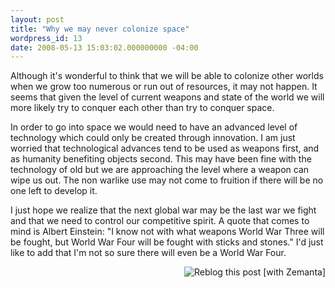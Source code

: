 ```yaml
---
layout: post
title: "Why we may never colonize space"
wordpress_id: 13
date: 2008-05-13 15:03:02.000000000 -04:00
---
```

Although it's wonderful to think that we will be able to colonize other worlds when we grow too numerous or run out of resources, it may not happen. It seems that given the level of current weapons and state of the world we will more likely try to conquer each other than try to conquer space.

In order to go into space we would need to have an advanced level of technology which could only be created through innovation. I am just worried that technological advances tend to be used as weapons first, and as humanity benefiting objects second. This may have been fine with the technology of old but we are approaching the level where a weapon can wipe us out. The non warlike use may not come to fruition if there will be no one left to develop it.

I just hope we realize that the next global war may be the last war we fight and that we need to control our competitive spirit. A quote that comes to mind is Albert Einstein: "I know not with what weapons World War Three will be fought, but World War Four will be fought with sticks and stones." I'd just like to add that I'm not so sure there will even be a World War Four.
<div class="zemanta-pixie" style="margin-top: 10px; height: 15px;"><a class="zemanta-pixie-a" title="Zemified by Zemanta" href="http://reblog.zemanta.com/zemified/dbc63dba-7dbc-4fb9-8365-509b32504694/"><img class="zemanta-pixie-img" style="border: medium none; float: right;" src="http://img.zemanta.com/reblog_e.png?x-id=dbc63dba-7dbc-4fb9-8365-509b32504694" alt="Reblog this post [with Zemanta]" /></a></div>
